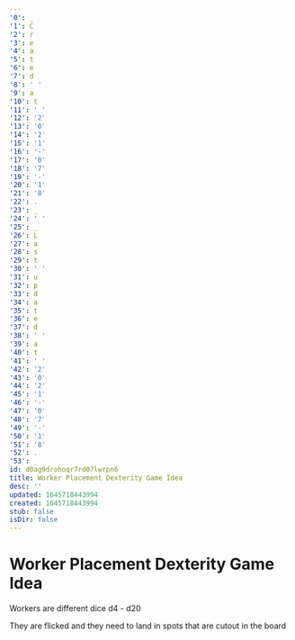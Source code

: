 ```yaml
---
'0': _
'1': C
'2': r
'3': e
'4': a
'5': t
'6': e
'7': d
'8': ' '
'9': a
'10': t
'11': ' '
'12': '2'
'13': '0'
'14': '2'
'15': '1'
'16': '-'
'17': '0'
'18': '7'
'19': '-'
'20': '1'
'21': '8'
'22': .
'23': _
'24': ' '
'25': _
'26': L
'27': a
'28': s
'29': t
'30': ' '
'31': u
'32': p
'33': d
'34': a
'35': t
'36': e
'37': d
'38': ' '
'39': a
'40': t
'41': ' '
'42': '2'
'43': '0'
'44': '2'
'45': '1'
'46': '-'
'47': '0'
'48': '7'
'49': '-'
'50': '1'
'51': '8'
'52': .
'53': _
id: d0ag9drohoqr7rd07lwrpn6
title: Worker Placement Dexterity Game Idea
desc: ''
updated: 1645718443994
created: 1645718443994
stub: false
isDir: false
---
```


# Worker Placement Dexterity Game Idea


Workers are different dice d4 - d20

They are flicked and they need to land in spots that are cutout in the board


